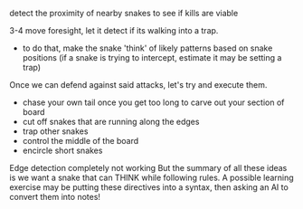detect the proximity of nearby snakes to see if kills are viable

3-4 move foresight, let it detect if its walking into a trap.
- to do that, make the snake 'think' of likely patterns based on snake positions (if a snake is trying to intercept, estimate it may be setting a trap)

Once we can defend against said attacks, let's try and execute them. 
- chase your own tail once you get too long to carve out your section of board
- cut off snakes that are running along the edges
- trap other snakes
- control the middle of the board
- encircle short snakes

Edge detection completely not working 
But the summary of all these ideas is we want a snake that can THINK while following rules. A possible learning exercise may be putting these directives into a syntax, then asking an AI to convert them into notes!